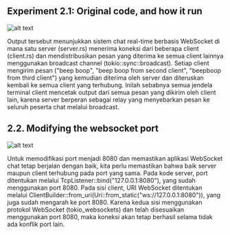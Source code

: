 ## Experiment 2.1: Original code, and how it run

![alt text](image.png)

Output tersebut menunjukkan sistem chat real-time berbasis WebSocket di mana satu server (server.rs) menerima koneksi dari beberapa client (client.rs) dan mendistribusikan pesan yang diterima ke semua client lainnya menggunakan broadcast channel (tokio::sync::broadcast). Setiap client mengirim pesan ("beep boop", "beep boop from second client", "beepboop from third client") yang kemudian diterima oleh server dan diteruskan kembali ke semua client yang terhubung. Inilah sebabnya semua jendela terminal client mencetak output dari semua pesan yang dikirim oleh client lain, karena server berperan sebagai relay yang menyebarkan pesan ke seluruh peserta chat melalui broadcast.

## 2.2. Modifying the websocket port

![alt text](image-1.png)

Untuk memodifikasi port menjadi 8080 dan memastikan aplikasi WebSocket chat tetap berjalan dengan baik, kita perlu memastikan bahwa baik server maupun client terhubung pada port yang sama. Pada kode server, port ditentukan melalui TcpListener::bind("127.0.0.1:8080"), yang sudah menggunakan port 8080. Pada sisi client, URI WebSocket ditentukan melalui ClientBuilder::from_uri(Uri::from_static("ws://127.0.0.1:8080")), yang juga sudah mengarah ke port 8080. Karena kedua sisi menggunakan protokol WebSocket (tokio_websockets) dan telah disesuaikan menggunakan port 8080, maka koneksi akan tetap berhasil selama tidak ada konflik port lain. 